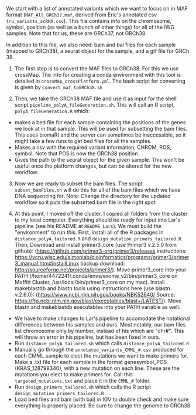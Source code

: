 We start with a list of annotated variants which we want to focus on in MAF format (`MAF_All_GRCh37.maf`, derived from Eric's annotated csv `tru_variants_scRNA.csv`). This file contains info on the chromosome, symbol, position (as well as a bunch of other things) for all of the IWG samples. Note that for us, these are GRCh37, not GRCh38.

In addition to this file, we also need: bam and bai files for each sample (mapped to GRCh38), a seurat object for the sample, and a gtf file for GRCh 38.


1. The first step is to convert the MAF files to GRCh38. For this we use crossMap. The info for creating a conda environment with this tool is detailed in `crossMap_crossPlatform.yml`. The bash script for converting is given by `convert_maf_toGRCh38.sh`

2. Then, we take the GRCh38 MAF file and use it as input for the shell script `pipeline_polyA_fileGeneration.sh`. This will call an R script, `polyA_fileGeneration.R` which:
  * makes a bed file for each sample containing the positions of the genes we look at in that sample. This will be used for subsetting the bam files. This uses biomaRt and the server can sometimes be inaccessible, so it might take a few runs to get bed files for all the samples.
  * Makes a csv with the required variant information, CHROM, POS, symbol. Note that POS is now the GRCh38 position.
  * Gives the path to the seurat object for the given sample. This won't be useful once the platform changes, but can be altered for the new workflow.
  
3. Now we are ready to subset the bam files. The script `subset_bamFiles.sh` will do this for all of the bam files which we have DNA sequencing for. Note: Change the directory for the updated workflow so it puts the subsetted bam file in the right spot. 

4. At this point, I moved off the cluster. I copied all folders from the cluster to my local computer. Everything should be ready for input into Lar's pipeline (see his README at `README_Lars`). We must build the "environment" to run this. First, install all of the R packages in `distance_polyA_tailored.R` and `design_mutation_primers_tailored.R`. Then, Download and install primer3_core (use Primer3 v.2.5.0 from github): (https://github.com/primer3-org/primer3/releases instructions: https://vcru.wisc.edu/simonlab/bioinformatics/programs/primer3/primer3_manual.htm#installLinux backup download: http://sourceforge.net/projects/primer3/). Move primer3_core into your PATH (/home/4472241/.conda/envs/exome_v2/bin/primer3_core on Moffitt Cluster, /usr/local/bin/primer3_core on my mac). Install makeblastdb and blastn tools using instructions here (use blastn v.2.6.0): (https://www.ncbi.nlm.nih.gov/books/NBK52640/ Source: https://ftp.ncbi.nlm.nih.gov/blast/executables/blast+/LATEST/). Move blastn and makeblastdb executables into your PATH variable as well. 
  * We have to make changes to Lar's pipeline to accomodate the notational differences between his samples and ours. Most notably, our bam files list chromosome only by number, instead of his which are "chr#". This will throw an error in his pipeline, but has been fixed in ours.
  * Run `distance_polyA_tailored.sh` which calls `distance_polyA_tailored.R`
  * Manually go through the `annotated_variants_CMML_#.csv` produced for each CMML sample to elect the mutations we want to make primers for. Make a .txt file for each sample in the format genesymbol_POS (KRAS_128798340), with a new mutation on each line. These are the mutations you elect to make primers for. Call this `targeted_mutations.txt` and place it in the `CMML_#` folder.
  * Run `design_primers_tailored.sh` which calls the R script `design_mutation_primers_tailored.R`
  * Load bed files and bam (with bai) in IGV to double check and make sure everything is properly placed. Be sure to change the genome to GRCh38
